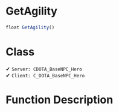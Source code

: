 # GetAgility
```js
float GetAgility()
```
# Class
✔ `Server: CDOTA_BaseNPC_Hero`  
✔ `Client: C_DOTA_BaseNPC_Hero`  

# Function Description

